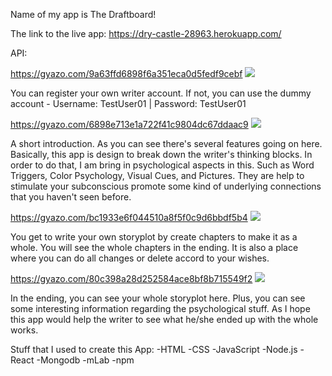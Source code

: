 Name of my app is The Draftboard!

The link to the live app: https://dry-castle-28963.herokuapp.com/

API:

https://gyazo.com/9a63ffd6898f6a351eca0d5fedf9cebf
<img src="https://i.gyazo.com/9a63ffd6898f6a351eca0d5fedf9cebf.png">

You can register your own writer account.
If not, you can use the dummy account - Username: TestUser01 | Password: TestUser01

https://gyazo.com/6898e713e1a722f41c9804dc67ddaac9
<img src="https://i.gyazo.com/6898e713e1a722f41c9804dc67ddaac9.png">

A short introduction. As you can see there's several features going on here. Basically, this app is design to break down the writer's thinking blocks. In order to do that, I am bring in psychological aspects in this. Such as Word Triggers, Color Psychology, Visual Cues, and Pictures. They are help to stimulate your subconscious promote some kind of underlying connections that you haven't seen before.

https://gyazo.com/bc1933e6f044510a8f5f0c9d6bbdf5b4
<img src="https://i.gyazo.com/bc1933e6f044510a8f5f0c9d6bbdf5b4.png">

You get to write your own storyplot by create chapters to make it as a whole. You will see the whole chapters in the ending. It is also a place where you can do all changes or delete accord to your wishes.

https://gyazo.com/80c398a28d252584ace8bf8b715549f2
<img src="https://i.gyazo.com/80c398a28d252584ace8bf8b715549f2.png">

In the ending, you can see your whole storyplot here. Plus, you can see some interesting information regarding the psychological stuff. As I hope this app would help the writer to see what he/she ended up with the whole works.

Stuff that I used to create this App:
-HTML
-CSS
-JavaScript
-Node.js
-React
-Mongodb
-mLab
-npm
